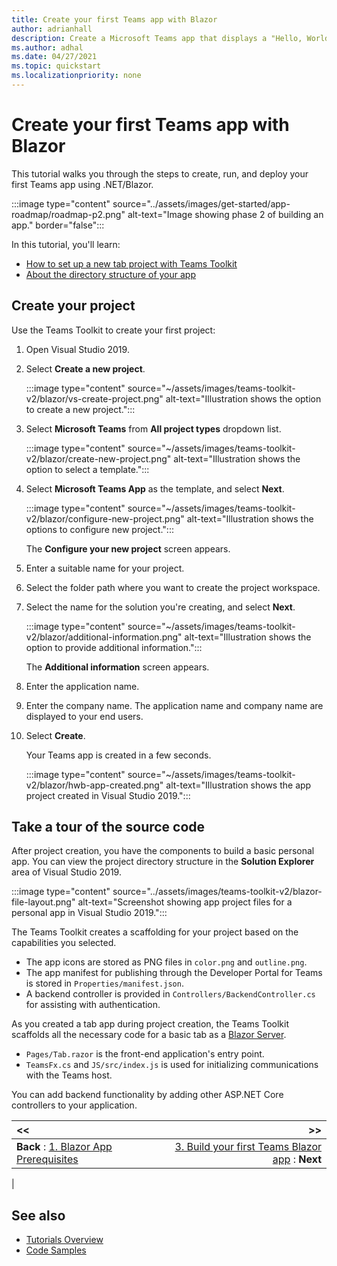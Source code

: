 ```yaml
---
title: Create your first Teams app with Blazor
author: adrianhall
description: Create a Microsoft Teams app that displays a "Hello, World!" message using the Microsoft Teams Toolkit and .NET Blazor.
ms.author: adhal
ms.date: 04/27/2021
ms.topic: quickstart
ms.localizationpriority: none
---
```


# Create your first Teams app with Blazor

This tutorial walks you through the steps to create, run, and deploy your first Teams app using .NET/Blazor.

:::image type="content" source="../assets/images/get-started/app-roadmap/roadmap-p2.png" alt-text="Image showing phase 2 of building an app." border="false":::

In this tutorial, you'll learn:
- [How to set up a new tab project with Teams Toolkit](#create-your-project)
- [About the directory structure of your app](#take-a-tour-of-the-source-code)

## Create your project

Use the Teams Toolkit to create your first project:

1. Open Visual Studio 2019.
1. Select **Create a new project**.

    :::image type="content" source="~/assets/images/teams-toolkit-v2/blazor/vs-create-project.png" alt-text="Illustration shows the option to create a new project.":::

1. Select **Microsoft Teams** from **All project types** dropdown list.  
    
    :::image type="content" source="~/assets/images/teams-toolkit-v2/blazor/create-new-project.png" alt-text="Illustration shows the option to select a template.":::

1. Select **Microsoft Teams App** as the template, and select **Next**.
    
    :::image type="content" source="~/assets/images/teams-toolkit-v2/blazor/configure-new-project.png" alt-text="Illustration shows the options to configure new project.":::
    
    The **Configure your new project** screen appears.

1. Enter a suitable name for your project.

1. Select the folder path where you want to create the project workspace.

1. Select the name for the solution you're creating, and select **Next**.
    
    :::image type="content" source="~/assets/images/teams-toolkit-v2/blazor/additional-information.png" alt-text="Illustration shows the option to provide additional information.":::

    The **Additional information** screen appears.

1. Enter the application name.

1. Enter the company name.
   The application name and company name are displayed to your end users.

1. Select **Create**. 
    
    Your Teams app is created in a few seconds.
    
    :::image type="content" source="~/assets/images/teams-toolkit-v2/blazor/hwb-app-created.png" alt-text="Illustration shows the app project created in Visual Studio 2019.":::

## Take a tour of the source code

After project creation, you have the components to build a basic personal app. You can view the project directory structure in the **Solution Explorer** area of Visual Studio 2019.

:::image type="content" source="../assets/images/teams-toolkit-v2/blazor-file-layout.png" alt-text="Screenshot showing app project files for a personal app in Visual Studio 2019.":::

The Teams Toolkit creates a scaffolding for your project based on the capabilities you selected.

- The app icons are stored as PNG files in `color.png` and `outline.png`.
- The app manifest for publishing through the Developer Portal for Teams is stored in `Properties/manifest.json`.
- A backend controller is provided in `Controllers/BackendController.cs` for assisting with authentication.

As you created a tab app during project creation, the Teams Toolkit scaffolds all the necessary code for a basic tab as a [Blazor Server](/aspnet/core/blazor).

- `Pages/Tab.razor` is the front-end application's entry point.
- `TeamsFx.cs` and `JS/src/index.js` is used for initializing communications with the Teams host.

You can add backend functionality by adding other ASP.NET Core controllers to your application.

| **<<** | **>>** |
|:--- | ---:|
| **Back** : [1. Blazor App Prerequisites](blazor-app-prerequisites.md) | [3. Build your first Teams Blazor app](build-blazor-teams-app.md) : **Next**|
|

## See also

* [Tutorials Overview](code-samples.md)
* [Code Samples](https://github.com/OfficeDev/Microsoft-Teams-Samples)
